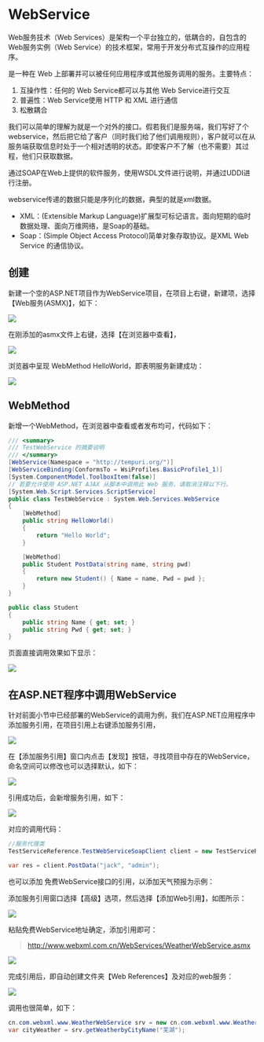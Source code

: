 
# WebService
Web服务技术（Web Services）是架构一个平台独立的，低耦合的，自包含的Web服务实例（Web Service）的技术框架，常用于开发分布式互操作的应用程序。

是一种在 Web 上部署并可以被任何应用程序或其他服务调用的服务。主要特点：
1. 互操作性：任何的 Web Service都可以与其他 Web Service进行交互
2. 普遍性：Web Service使用 HTTP 和 XML 进行通信
3. 松散耦合

我们可以简单的理解为就是一个对外的接口。假若我们是服务端，我们写好了个webservice，然后把它给了客户（同时我们给了他们调用规则），客户就可以在从服务端获取信息时处于一个相对透明的状态。即使客户不了解（也不需要）其过程，他们只获取数据。

通过SOAP在Web上提供的软件服务，使用WSDL文件进行说明，并通过UDDI进行注册。

webservice传递的数据只能是序列化的数据，典型的就是xml数据。

* XML：(Extensible Markup Language)扩展型可标记语言。面向短期的临时数据处理、面向万维网络，是Soap的基础。
* Soap：(Simple Object Access Protocol)简单对象存取协议。是XML Web Service 的通信协议。

## 创建

新建一个空的ASP.NET项目作为WebService项目，在项目上右键，新建项，选择【Web服务(ASMX)】，如下：

![](..\assets\SOA\webservice_create1.png)

在刚添加的asmx文件上右键，选择【在浏览器中查看】，

![](..\assets\SOA\webservice_create2.png)

浏览器中呈现 WebMethod HelloWorld，即表明服务新建成功：

![](..\assets\SOA\webservice_create3.png)

## WebMethod

新增一个WebMethod，在浏览器中查看或者发布均可，代码如下：
```cs
/// <summary>
/// TestWebService 的摘要说明
/// </summary>
[WebService(Namespace = "http://tempuri.org/")]
[WebServiceBinding(ConformsTo = WsiProfiles.BasicProfile1_1)]
[System.ComponentModel.ToolboxItem(false)]
// 若要允许使用 ASP.NET AJAX 从脚本中调用此 Web 服务，请取消注释以下行。 
[System.Web.Script.Services.ScriptService]
public class TestWebService : System.Web.Services.WebService
{
    [WebMethod]
    public string HelloWorld()
    {
        return "Hello World";
    }

    [WebMethod]
    public Student PostData(string name, string pwd)
    {
        return new Student() { Name = name, Pwd = pwd };
    }
}

public class Student
{
    public string Name { get; set; }
    public string Pwd { get; set; }
}
```

页面直接调用效果如下显示：

![](..\assets\SOA\webservice_webmethod.gif)

## 在ASP.NET程序中调用WebService

针对前面小节中已经部署的WebService的调用为例，我们在ASP.NET应用程序中添加服务引用，在项目引用上右键添加服务引用，

![](..\assets\SOA\webservice_client1.png)

在【添加服务引用】窗口内点击【发现】按钮，寻找项目中存在的WebService，命名空间可以修改也可以选择默认，如下：

![](..\assets\SOA\webservice_client2.png)

引用成功后，会新增服务引用，如下：

![](..\assets\SOA\webservice_client3.png)

对应的调用代码：
```cs
//服务代理类
TestServiceReference.TestWebServiceSoapClient client = new TestServiceReference.TestWebServiceSoapClient();

var res = client.PostData("jack", "admin");
```

也可以添加 免费WebService接口的引用，以添加天气预报为示例：

添加服务引用窗口选择【高级】选项，然后选择【添加Web引用】，如图所示：

![](..\assets\SOA\webservice_web_client1.png)

粘贴免费WebService地址确定，添加引用即可：

> http://www.webxml.com.cn/WebServices/WeatherWebService.asmx

![](..\assets\SOA\webservice_web_client2.png)

完成引用后，即自动创建文件夹【Web References】及对应的web服务：

![](..\assets\SOA\webservice_web_client3.png)

调用也很简单，如下：
```cs
cn.com.webxml.www.WeatherWebService srv = new cn.com.webxml.www.WeatherWebService();
var cityWeather = srv.getWeatherbyCityName("芜湖");
```

